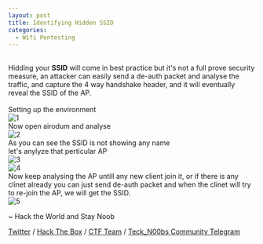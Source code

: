 ```yaml
---
layout: post
title: Identifying Hidden SSID
categories:
  - Wifi Pentesting
---
```


<br>Hidding your **SSID** will come in best practice but it's not a full prove security measure, an attacker can easily send a de-auth packet and analyse the traffic, and capture the 4 way handshake header, and it will eventually reveal the SSID of the AP.
<br>
<br>Setting up the environment
<br>![1](https://teckk2.github.io/assets/images/Wifi/4.PNG)
<br>Now open airodum and analyse
<br>![2](https://teckk2.github.io/assets/images/Wifi/5.PNG)
<br>As you can see the SSID is not showing any name
<br>let's anylyze that perticular AP
<br>![3](https://teckk2.github.io/assets/images/Wifi/6.PNG)
<br>![4](https://teckk2.github.io/assets/images/Wifi/7.PNG)
<br>Now keep analysing the AP untill any new client join it, or if there is any clinet already you can just send de-auth packet and when the clinet will try to re-join the AP, we will get the SSID.
<br>![5](https://teckk2.github.io/assets/images/Wifi/8.PNG)


<p class="message">
  ~ Hack the World and Stay Noob
</p>

[Twitter](https://twitter.com/Teck__K2) / [Hack The Box](https://www.hackthebox.eu/profile/966) / [CTF Team](https://ctftime.org/team/20102) /
[Teck_N00bs Community Telegram](https://t.me/Teck_N00bs)

<script src="https://www.hackthebox.eu/badge/966"> </script>
